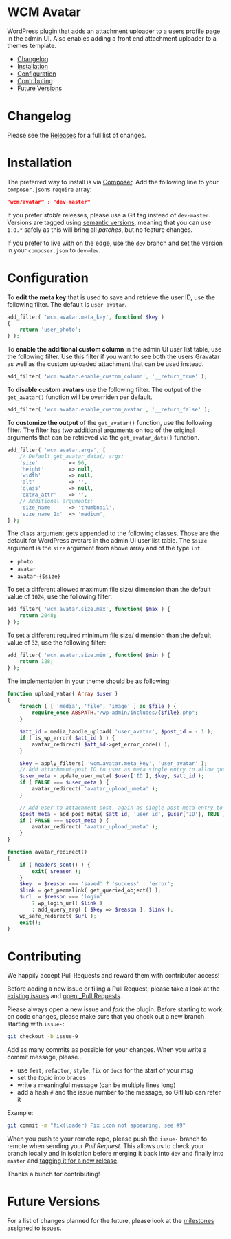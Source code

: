 # WCM Avatar

WordPress plugin that adds an attachment uploader to a users profile
page in the admin UI. Also enables adding a front end attachment uploader
to a themes template.

- [Changelog](#changelog)
- [Installation](#installation)
- [Configuration](#configuration)
- [Contributing](#contributing)
- [Future Versions](#future-versions)


# Changelog

Please see the [Releases](https://github.com/wecodemore/wcm-avatar/releases) for a full list of changes.

# Installation

The preferred way to install is via [Composer](https://getcomposer.org).
Add the following line to your `composer.json`s `require` array:

```json
"wcm/avatar" : "dev-master"
```

If you prefer _stable_ releases, please use a Git tag instead of `dev-master`.
Versions are tagged using [semantic versions](http://semver.org/), meaning
that you can use `1.0.*` safely as this will bring all _patches_, but no
feature changes.

If you prefer to live with on the edge, use the `dev` branch and set
the version in your `composer.json` to `dev-dev`.

# Configuration

To **edit the meta key** that is used to save and retrieve the user ID, use
the following filter. The default is `user_avatar`.

```php
add_filter( 'wcm.avatar.meta_key', function( $key )
{
	return 'user_photo';
} );
```

To **enable the additional custom column** in the admin UI user list table,
use the following filter. Use this filter if you want to see both the users
Gravatar as well as the custom uploaded attachment that can be used instead.

```php
add_filter( 'wcm.avatar.enable_custom_column', '__return_true' );
```

To **disable custom avatars** use the following filter. The output of
the `get_avatar()` function will be overriden per default.

```php
add_filter( 'wcm.avatar.enable_custom_avatar', '__return_false' );
```

To **customize the output** of the `get_avatar()` function, use the
following filter. The filter has _two_ additional arguments on top
of the original arguments that can be retrieved via the
`get_avatar_data()` function.

```php
add_filter( 'wcm.avatar.args', [
	// Default get_avatar_data() args:
	'size'          => 96,
	'height'        => null,
	'width'         => null,
	'alt'           => '',
	'class'         => null,
	'extra_attr'    => '',
	// Additional arguments:
	'size_name'     => 'thumbnail',
	'size_name_2x'  => 'medium',
] );
```

The `class` argument gets appended to the following classes. Those are
the default for WordPress avatars in the admin UI user list table. The
`$size` argument is the `size` argument from above array and of the
type `int`.

 * `photo`
 * `avatar`
 * `avatar-{$size}`

To set a different allowed maximum file size/ dimension than the default
value of `1024`, use the following filter:

```php
add_filter( 'wcm.avatar.size.max', function( $max ) {
	return 2048;
} );
```

To set a different required minimum file size/ dimension than the default
value of `32`, use the following filter:

```php
add_filter( 'wcm.avatar.size.min', function( $min ) {
	return 128;
} );
```

The implementation in your theme should be as following:

```php
function upload_vatar( Array $user )
{
	foreach ( [ 'media', 'file', 'image' ] as $file ) {
		require_once ABSPATH."/wp-admin/includes/{$file}.php";
	}

	$att_id = media_handle_upload( 'user_avatar', $post_id = - 1 );
	if ( is_wp_error( $att_id ) ) {
		avatar_redirect( $att_id->get_error_code() );
	}

	$key = apply_filters( 'wcm.avatar.meta_key', 'user_avatar' );
	// Add attachment-post ID to user as meta single entry to allow querying for it
	$user_meta = update_user_meta( $user['ID'], $key, $att_id );
	if ( FALSE === $user_meta ) {
		avatar_redirect( 'avatar_upload_umeta' );
	}

	// Add user to attachment-post, again as single post meta entry to allow querying it
	$post_meta = add_post_meta( $att_id, 'user_id', $user['ID'], TRUE );
	if ( FALSE === $post_meta ) {
		avatar_redirect( 'avatar_upload_pmeta' );
	}
}

function avatar_redirect() 
{
	if ( headers_sent() ) {
		exit( $reason );
	}
	$key  = $reason === 'saved' ? 'success' : 'error';
	$link = get_permalink( get_queried_object() );
	$url  = $reason === 'login'
		? wp_login_url( $link )
		: add_query_arg( [ $key => $reason ], $link );
	wp_safe_redirect( $url );
	exit();
}
```
# Contributing

We happily accept Pull Requests and reward them with contributor access!

Before adding a new issue or filing a Pull Request, please take a look 
at the [existing issues](https://github.com/wecodemore/wcm-avatar/issues) and [open _Pull Requests](https://github.com/wecodemore/wcm-avatar/pulls).

Please always open a new issue and _fork_ the plugin. Before starting
to work on code changes, please make sure that you check out a new branch
starting with `issue-`:

```sh
git checkout -b issue-9
```

Add as many commits as possible for your changes. When you write a commit
message, please…

 * use `feat`, `refactor`, `style`, `fix` or `docs` for the start of your msg
 * set the _topic_ into braces
 * write a meaningful message (can be multiple lines long)
 * add a hash `#` and the issue number to the message, so GitHub can refer it

Example:

```sh
git commit -m "fix(loader) Fix icon not appearing, see #9"
```

When you push to your remote repo, please push the `issue-` branch to
remote when sending your _Pull Request_. This allows us to check your
branch locally and in isolation before merging it back into `dev` and
finally into `master` and [tagging it for a new release](https://github.com/wecodemore/wcm-avatar/tags).

Thanks a bunch for contributing!

# Future Versions

For a list of changes planned for the future, please look at the [milestones](https://github.com/wecodemore/wcm-avatar/milestones) assigned to issues.
